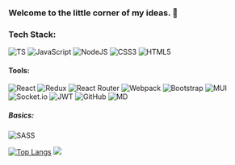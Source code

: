 ### Welcome to the little corner of my ideas. 👋

### Tech Stack:  
![TS](https://img.shields.io/badge/typescript-%233178C6.svg?&style=for-the-badge&logo=typescript&logoColor=white) ![JavaScript](https://img.shields.io/badge/javascript-%23323330.svg?style=for-the-badge&logo=javascript&logoColor=%23F7DF1E) ![NodeJS](https://img.shields.io/badge/node.js-%23339933.svg?&style=for-the-badge&logo=node.js&logoColor=white) ![CSS3](https://img.shields.io/badge/css3-%231572B6.svg?style=for-the-badge&logo=css3&logoColor=white) ![HTML5](https://img.shields.io/badge/html5-%23E34F26.svg?&style=for-the-badge&logo=html5&logoColor=white)
#### Tools:
![React](https://img.shields.io/badge/react-%2320232a.svg?style=for-the-badge&logo=react&logoColor=%2361DAFB) ![Redux](https://img.shields.io/badge/redux-%23593d88.svg?style=for-the-badge&logo=redux&logoColor=white) ![React Router](https://img.shields.io/badge/React_Router-CA4245?style=for-the-badge&logo=react-router&logoColor=white) ![Webpack](https://img.shields.io/badge/webpack-%238DD6F9.svg?&style=for-the-badge&logo=webpack&logoColor=black) ![Bootstrap](https://img.shields.io/badge/bootstrap-%237952B3.svg?&style=for-the-badge&logo=bootstrap&logoColor=white) ![MUI](https://img.shields.io/badge/MaterialUI-%233178C6.svg?style=for-the-badge&logo=mui&logoColor=white) ![Socket.io](https://img.shields.io/badge/Socket.io-black?style=for-the-badge&logo=socket.io&badgeColor=010101) ![JWT](https://img.shields.io/badge/JWT-black?style=for-the-badge&logo=JSON%20web%20tokens) ![GitHub](https://img.shields.io/badge/github-%23181717.svg?&style=for-the-badge&logo=github&logoColor=white) ![MD](https://img.shields.io/badge/markdown-%23000000.svg?&style=for-the-badge&logo=markdown&logoColor=white)
##### Basics:
![SASS](https://img.shields.io/badge/sass-%23CC6699.svg?&style=for-the-badge&logo=sass&logoColor=white)

[![Top Langs](https://github-readme-stats.vercel.app/api/top-langs/?username=ViktorFAlex&layout=compact)](https://github.com/ViktorFAlex)
![](https://github-readme-stats.vercel.app/api?username=viktorfalex&theme=aura&hide_border=false&include_all_commits=true&count_private=true&show_icons=true)<br/>
